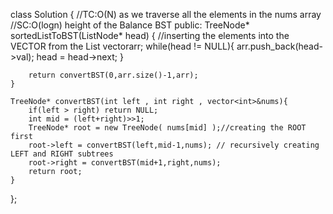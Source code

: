 ​class Solution { //TC:O(N) as we traverse all the elements in the nums array
                //SC:O(logn) height of the Balance BST
public:
    TreeNode* sortedListToBST(ListNode* head) {
        //inserting the elements into the VECTOR from the List
        vector<int>arr;
        while(head != NULL){
            arr.push_back(head->val);
            head  = head->next;
        }
        
        return convertBST(0,arr.size()-1,arr);
    }
    
    TreeNode* convertBST(int left , int right , vector<int>&nums){
        if(left > right) return NULL; 
        int mid = (left+right)>>1;
        TreeNode* root = new TreeNode( nums[mid] );//creating the ROOT first
        root->left = convertBST(left,mid-1,nums); // recursively creating LEFT and RIGHT subtrees
        root->right = convertBST(mid+1,right,nums);
        return root;
    }
};
